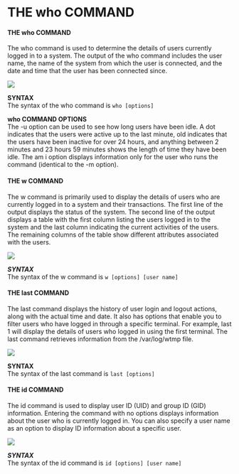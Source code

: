 # THE who COMMAND

#### **THE who COMMAND**

The who command is used to determine the details of users currently logged in to a system. The output of the who command includes the user name, the name of the system from which the user is connected, and the date and time that the user has been connected since.

![](who.png)


**SYNTAX**  
The syntax of the who command is `who [options]`

**who COMMAND OPTIONS**  
The -u option can be used to see how long users have been idle. A dot indicates that the users were active up to the last minute, old indicates that the users have been inactive for over 24 hours, and anything between 2 minutes and 23 hours 59 minutes shows the length of time they have been idle. The am i option displays information only for the user who runs the command (identical to the -m option).

#### **THE w COMMAND**

The w command is primarily used to display the details of users who are currently logged in to a system and their transactions. The first line of the output displays the status of the system. The second line of the output displays a table with the first column listing the users logged in to the system and the last column indicating the current activities of the users. The remaining columns of the table show different attributes associated with the users.

![](w.png)


**_SYNTAX_**  
The syntax of the w command is `w [options] [user name]`

#### **THE last COMMAND**

The last command displays the history of user login and logout actions, along with the actual time and date. It also has options that enable you to filter users who have logged in through a specific terminal. For example, last 1 will display the details of users who logged in using the first terminal. The last command retrieves information from the /var/log/wtmp file.

![](last.png)


**SYNTAX**  
The syntax of the last command is `last [options]`

#### **THE id COMMAND**

The id command is used to display user ID (UID) and group ID (GID) information. Entering the command with no options displays information about the user who is currently logged in. You can also specify a user name as an option to display ID information about a specific user.

![](id.png)


**_SYNTAX_**  
The syntax of the id command is `id [options] [user name]`